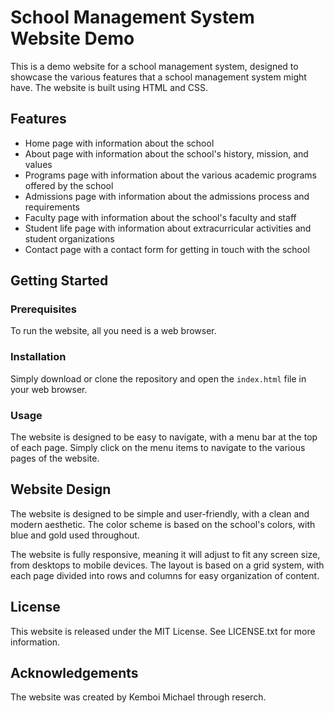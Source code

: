 # School Management System Website Demo

This is a demo website for a school management system, designed to showcase the various features that a school management system might have. The website is built using HTML and CSS.

## Features

- Home page with information about the school
- About page with information about the school's history, mission, and values
- Programs page with information about the various academic programs offered by the school
- Admissions page with information about the admissions process and requirements
- Faculty page with information about the school's faculty and staff
- Student life page with information about extracurricular activities and student organizations
- Contact page with a contact form for getting in touch with the school

## Getting Started

### Prerequisites

To run the website, all you need is a web browser.

### Installation

Simply download or clone the repository and open the `index.html` file in your web browser.

### Usage

The website is designed to be easy to navigate, with a menu bar at the top of each page. Simply click on the menu items to navigate to the various pages of the website.

## Website Design

The website is designed to be simple and user-friendly, with a clean and modern aesthetic. The color scheme is based on the school's colors, with blue and gold used throughout.

The website is fully responsive, meaning it will adjust to fit any screen size, from desktops to mobile devices. The layout is based on a grid system, with each page divided into rows and columns for easy organization of content.

## License

This website is released under the MIT License. See LICENSE.txt for more information.

## Acknowledgements

The website was created by Kemboi Michael through reserch.
